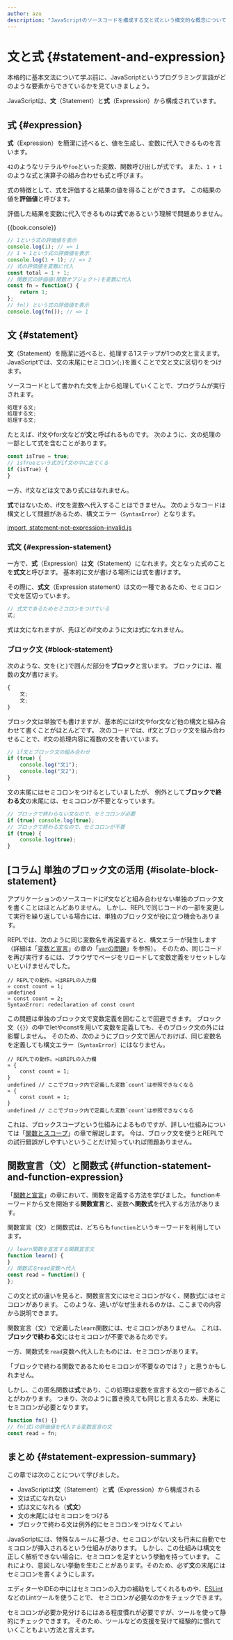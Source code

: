 ```yaml
---
author: azu
description: "JavaScriptのソースコードを構成する文と式という構文的な概念について紹介します。文と式の違いを理解することで、どの場合にセミコロンを入れるかが分かるようになります。抽象的な話が多くなるため、完全に理解はしなくても問題はありません。"
---
```


# 文と式 {#statement-and-expression}

本格的に基本文法について学ぶ前に、JavaScriptというプログラミング言語がどのような要素からできているかを見ていきましょう。

JavaScriptは、**文**（Statement）と**式**（Expression）から構成されています。

## 式 {#expression}

**式**（Expression）を簡潔に述べると、値を生成し、変数に代入できるものを言います。

`42`のようなリテラルや`foo`といった変数、関数呼び出しが式です。
また、`1 + 1`のような式と演算子の組み合わせも式と呼びます。

式の特徴として、式を評価すると結果の値を得ることができます。
この結果の値を**評価値**と呼びます。

評価した結果を変数に代入できるものは**式**であるという理解で問題ありません。

{{book.console}}
```js
// 1という式の評価値を表示
console.log(1); // => 1
// 1 + 1という式の評価値を表示
console.log(1 + 1); // => 2
// 式の評価値を変数に代入
const total = 1 + 1;
// 関数式の評価値(関数オブジェクト)を変数に代入
const fn = function() {
    return 1;
};
// fn() という式の評価値を表示
console.log(fn()); // => 1
```

## 文 {#statement}

**文**（Statement）を簡潔に述べると、処理する1ステップが1つの文と言えます。
JavaScriptでは、文の末尾にセミコロン(`;`)を置くことで文と文に区切りをつけます。

ソースコードとして書かれた文を上から処理していくことで、プログラムが実行されます。

<!-- doctest:disable -->
```js
処理する文;
処理する文;
処理する文;
```

たとえば、if文やfor文などが**文**と呼ばれるものです。
次のように、文の処理の一部として式を含むことがあります。

```js
const isTrue = true;
// isTrueという式がif文の中に出てくる
if (isTrue) {
}
```

一方、if文などは文であり式にはなれません。

**式**ではないため、if文を変数へ代入することはできません。
次のようなコードは構文として問題があるため、構文エラー（`SyntaxError`）となります。

[import, statement-not-expression-invalid.js](src/statement-not-expression-invalid.js)

### 式文 {#expression-statement}

一方で、**式**（Expression）は**文**（Statement）になれます。文となった式のことを**式文**と呼びます。
基本的に文が書ける場所には式を書けます。

その際に、**式文**（Expression statement）は文の一種であるため、セミコロンで文を区切っています。

<!-- doctest:disable -->
```js
// 式文であるためセミコロンをつけている
式;
```

式は文になれますが、先ほどのif文のように文は式になれません。

### ブロック文 {#block-statement}

次のような、文を`{`と`}`で囲んだ部分を**ブロック**と言います。
ブロックには、複数の**文**が書けます。

<!-- doctest:disable -->
```js
{
    文;
    文;
}
```

ブロック文は単独でも書けますが、基本的にはif文やfor文など他の構文と組み合わせて書くことがほとんどです。
次のコードでは、if文とブロック文を組み合わせることで、if文の処理内容に複数の文を書いています。

```js
// if文とブロック文の組み合わせ
if (true) {
    console.log("文1");
    console.log("文2");
}
```

文の末尾にはセミコロンをつけるとしていましたが、
例外として**ブロックで終わる文**の末尾には、セミコロンが不要となっています。

```js
// ブロックで終わらない文なので、セミコロンが必要
if (true) console.log(true);
// ブロックで終わる文なので、セミコロンが不要
if (true) {
    console.log(true);
}
```

## [コラム] 単独のブロック文の活用 {#isolate-block-statement}

アプリケーションのソースコードにif文などと組み合わせない単独のブロック文を書くことはほとんどありません。
しかし、REPLで同じコードの一部を変更して実行を繰り返している場合には、単独のブロック文が役に立つ機会もあります。

REPLでは、次のように同じ変数名を再定義すると、構文エラーが発生します（詳細は「[変数と宣言][]」の章の「[`var`の問題][]」を参照）。
そのため、同じコードを再び実行するには、ブラウザでページをリロードして変数定義をリセットしないといけませんでした。

```
// REPLでの動作。»はREPLの入力欄
» const count = 1;
undefined
» const count = 2;
SyntaxError: redeclaration of const count
```

この問題は単独のブロック文で変数定義を囲むことで回避できます。
ブロック文（`{}`）の中でletやconstを用いて変数を定義しても、そのブロック文の外には影響しません。
そのため、次のようにブロック文で囲んでおけば、同じ変数名を定義しても構文エラー（`SyntaxError`）にはなりません。

```
// REPLでの動作。»はREPLの入力欄
» {
    const count = 1;
}
undefined // ここでブロック内で定義した変数`count`は参照できなくなる
» {
    const count = 1;
}
undefined // ここでブロック内で定義した変数`count`は参照できなくなる
```

これは、ブロックスコープという仕組みによるものですが、詳しい仕組みについては「[関数とスコープ][]」の章で解説します。
今は、ブロック文を使うとREPLでの試行錯誤がしやすいということだけ知っていれば問題ありません。

## 関数宣言（文）と関数式 {#function-statement-and-function-expression}

「[関数と宣言][]」の章において、関数を定義する方法を学びました。
functionキーワードから文を開始する**関数宣言**と、変数へ**関数式**を代入する方法があります。

関数宣言（文）と関数式は、どちらも`function`というキーワードを利用しています。

```js
// learn関数を宣言する関数宣言文
function learn() {
}
// 関数式をread変数へ代入
const read = function() {
};
```

この文と式の違いを見ると、関数宣言文にはセミコロンがなく、関数式にはセミコロンがあります。
このような、違いがなぜ生まれるのかは、ここまでの内容から説明できます。

関数宣言（文）で定義した`learn`関数には、セミコロンがありません。
これは、**ブロックで終わる文**にはセミコロンが不要であるためです。

一方、関数式を`read`変数へ代入したものには、セミコロンがあります。

<!-- textlint-disable preset-ja-technical-writing/ja-no-weak-phrase -->

「ブロックで終わる関数であるためセミコロンが不要なのでは？」と思うかもしれません。

<!-- textlint-enable preset-ja-technical-writing/ja-no-weak-phrase -->

しかし、この匿名関数は**式**であり、この処理は変数を宣言する文の一部であることがわかります。
つまり、次のように置き換えても同じと言えるため、末尾にセミコロンが必要となります。

```js
function fn() {}
// fn(式)の評価値を代入する変数宣言の文
const read = fn;
```

## まとめ {#statement-expression-summary}

この章では次のことについて学びました。

- JavaScriptは**文**（Statement）と**式**（Expression）から構成される
- 文は式になれない
- 式は文になれる（**式文**）
- 文の末尾にはセミコロンをつける
- ブロックで終わる文は例外的にセミコロンをつけなくてよい

JavaScriptには、特殊なルールに基づき、セミコロンがない文も行末に自動でセミコロンが挿入されるという仕組みがあります。
しかし、この仕組みは構文を正しく解析できない場合に、セミコロンを足すという挙動を持っています。
これにより、意図しない挙動を生むことがあります。そのため、必ず**文**の末尾にはセミコロンを書くようにします。

エディターやIDEの中にはセミコロンの入力の補助をしてくれるものや、[ESLint][]などのLintツールを使うことで、
セミコロンが必要なのかをチェックできます。

セミコロンが必要か見分けるにはある程度慣れが必要ですが、ツールを使って静的にチェックできます。
そのため、ツールなどの支援を受けて経験的に慣れていくこともよい方法と言えます。

[関数と宣言]: ../function-declaration/README.md
[関数とスコープ]: ../function-scope/README.md
[変数と宣言]: ../variables/README.md
[`var`の問題]: ../variables/README.md#var-issues
[ESLint]: https://eslint.org/  "ESLint - Pluggable JavaScript linter"
